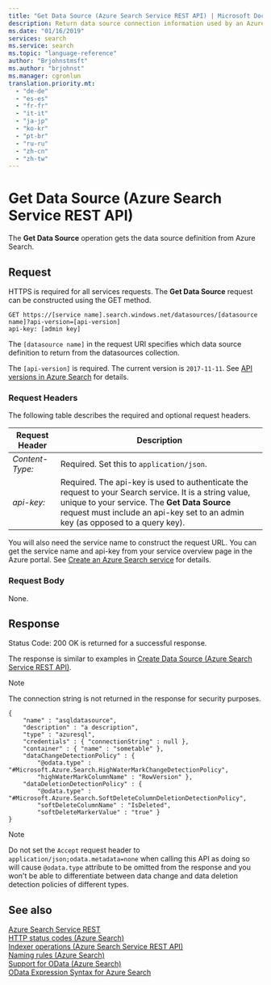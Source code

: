 ```yaml
---
title: "Get Data Source (Azure Search Service REST API) | Microsoft Docs"
description: Return data source connection information used by an Azure Searching indexer when crawling an external data source.
ms.date: "01/16/2019"
services: search
ms.service: search
ms.topic: "language-reference"
author: "Brjohnstmsft"
ms.author: "brjohnst"
ms.manager: cgronlun
translation.priority.mt:
  - "de-de"
  - "es-es"
  - "fr-fr"
  - "it-it"
  - "ja-jp"
  - "ko-kr"
  - "pt-br"
  - "ru-ru"
  - "zh-cn"
  - "zh-tw"
---
```

# Get Data Source (Azure Search Service REST API)
The **Get Data Source** operation gets the data source definition from Azure Search.  

## Request  
HTTPS is required for all services requests. The **Get Data Source** request can be constructed using the GET method. 

```  
GET https://[service name].search.windows.net/datasources/[datasource name]?api-version=[api-version]  
api-key: [admin key]  
```  

The `[datasource name]` in the request URI specifies which data source definition to return from the datasources collection.  

The `[api-version]` is required. The current version is `2017-11-11`. See [API versions in Azure Search](https://docs.microsoft.com/azure/search/search-api-versions) for details. 

### Request Headers  
The following table describes the required and optional request headers.  

|Request Header|Description|  
|--------------------|-----------------|  
|*Content-Type:*|Required. Set this to `application/json`.|  
|*api-key:*|Required. The api-key is used to authenticate the request to your Search service. It is a string value, unique to your service. The **Get Data Source** request must include an api-key set to an admin key (as opposed to a query key).|  

 You will also need the service name to construct the request URL. You can get the service name and api-key from your service overview page in the Azure portal. See [Create an Azure Search service](https://azure.microsoft.com/documentation/articles/search-create-service-portal/) for details.   

### Request Body  
 None.  

## Response  
 Status Code: 200 OK is returned for a successful response.  

 The response is similar to examples in [Create Data Source &#40;Azure Search Service REST API&#41;](create-data-source.md).  

> [!NOTE]  
>  The connection string is not returned in the response for security purposes. 

```  
{   
    "name" : "asqldatasource",  
    "description" : "a description",  
    "type" : "azuresql",  
    "credentials" : { "connectionString" : null },  
    "container" : { "name" : "sometable" },  
    "dataChangeDetectionPolicy" : {   
        "@odata.type" : "#Microsoft.Azure.Search.HighWaterMarkChangeDetectionPolicy",  
        "highWaterMarkColumnName" : "RowVersion" },   
    "dataDeletionDetectionPolicy" : {   
        "@odata.type" : "#Microsoft.Azure.Search.SoftDeleteColumnDeletionDetectionPolicy",  
        "softDeleteColumnName" : "IsDeleted",   
        "softDeleteMarkerValue" : "true" }  
}  

```  

> [!NOTE]  
>  Do not set the `Accept` request header to `application/json;odata.metadata=none` when calling this API as doing so will cause `@odata.type` attribute to be omitted from the response and you won't be able to differentiate between data change and data deletion detection policies of different types.  

## See also  
 [Azure Search Service REST](index.md)   
 [HTTP status codes &#40;Azure Search&#41;](http-status-codes.md)   
 [Indexer operations &#40;Azure Search Service REST API&#41;](indexer-operations.md)   
 [Naming rules &#40;Azure Search&#41;](naming-rules.md)   
 [Support for OData &#40;Azure Search&#41;](support-for-odata.md)   
 [OData Expression Syntax for Azure Search](odata-expression-syntax-for-azure-search.md)  
